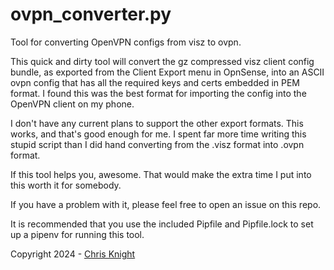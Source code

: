 # ovpn_converter.py
Tool for converting OpenVPN configs from visz to ovpn.

This quick and dirty tool will convert the gz compressed visz client config
bundle, as exported from the Client Export menu in OpnSense, into an ASCII
ovpn config that has all the required keys and certs embedded in PEM format.
I found this was the best format for importing the config into the OpenVPN
client on my phone.

I don't have any current plans to support the other export formats.  This
works, and that's good enough for me.  I spent far more time writing this
stupid script than I did hand converting from the .visz format into .ovpn
format.  

If this tool helps you, awesome.  That would make the extra time I put into
this worth it for somebody.

If you have a problem with it, please feel free to open an issue on this repo.

It is recommended that you use the included Pipfile and Pipfile.lock to set
up a pipenv for running this tool.

Copyright 2024 - [Chris Knight](https://www.ghostwheel.com/)
